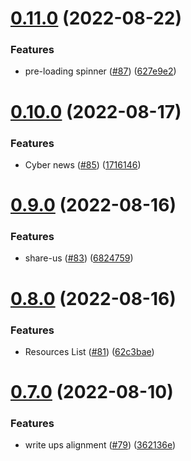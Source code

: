 # [0.11.0](https://github.com/thecyberworld/thecyberhub.org/compare/v0.10.0...v0.11.0) (2022-08-22)


### Features

* pre-loading spinner ([#87](https://github.com/thecyberworld/thecyberhub.org/issues/87)) ([627e9e2](https://github.com/thecyberworld/thecyberhub.org/commit/627e9e2601c8f809a0c78a09315e8125338f0d49))



# [0.10.0](https://github.com/thecyberworld/thecyberhub.org/compare/v0.9.0...v0.10.0) (2022-08-17)


### Features

* Cyber news ([#85](https://github.com/thecyberworld/thecyberhub.org/issues/85)) ([1716146](https://github.com/thecyberworld/thecyberhub.org/commit/1716146b5bed7e1ae88f14ddcf16b4f439c58af3))



# [0.9.0](https://github.com/thecyberworld/thecyberhub.org/compare/v0.8.0...v0.9.0) (2022-08-16)


### Features

* share-us ([#83](https://github.com/thecyberworld/thecyberhub.org/issues/83)) ([6824759](https://github.com/thecyberworld/thecyberhub.org/commit/6824759bdca612033793cd26b57bc8ee74055609))



# [0.8.0](https://github.com/thecyberworld/thecyberhub.org/compare/v0.7.0...v0.8.0) (2022-08-16)


### Features

* Resources List ([#81](https://github.com/thecyberworld/thecyberhub.org/issues/81)) ([62c3bae](https://github.com/thecyberworld/thecyberhub.org/commit/62c3baec14b29c24e63135631b15f6854f33502c))



# [0.7.0](https://github.com/thecyberworld/thecyberhub.org/compare/v0.6.0...v0.7.0) (2022-08-10)


### Features

* write ups alignment ([#79](https://github.com/thecyberworld/thecyberhub.org/issues/79)) ([362136e](https://github.com/thecyberworld/thecyberhub.org/commit/362136e0d6f8ee0bb224f2d66b8208f22e25bbc7))



